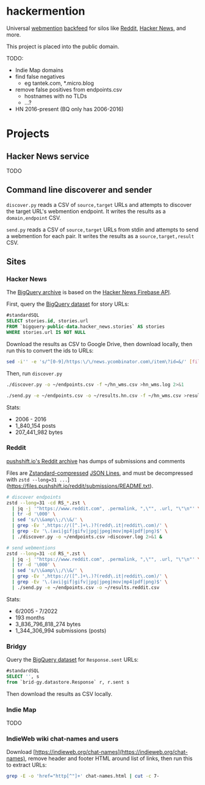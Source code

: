 # hackermention

Universal [webmention](https://webmention.net/) [backfeed](https://indieweb.org/backfeed) for silos like [Reddit](https://www.reddit.com/), [Hacker News](https://news.ycombinator.com/), and more.

This project is placed into the public domain.

TODO:
* Indie Map domains
* find false negatives
  * eg tantek.com, *.micro.blog
* remove false positives from endpoints.csv
  * hostnames with no TLDs
  * ...?
* HN 2016-present (BQ only has 2006-2016)

# Projects

## Hacker News service

TODO

## Command line discoverer and sender

`discover.py` reads a CSV of `source,target` URLs and attempts to discover the target URL's webmention endpoint. It writes the results as a `domain,endpoint` CSV.

`send.py` reads a CSV of `source,target` URLs from stdin and attempts to send a webmention for each pair. It writes the results as a `source,target,result` CSV.


## Sites

### Hacker News

The [BigQuery archive](https://console.cloud.google.com/bigquery?p=bigquery-public-data&d=hacker_news&page=dataset) is based on the [Hacker News Firebase API](https://github.com/HackerNews/API).

First, query the [BigQuery dataset](https://console.cloud.google.com/bigquery?p=bigquery-public-data&d=hacker_news&page=dataset) for story URLs:

```sql
#standardSQL
SELECT stories.id, stories.url
FROM `bigquery-public-data.hacker_news.stories` AS stories
WHERE stories.url IS NOT NULL
```

Download the results as CSV to Google Drive, then download locally, then run this to convert the ids to URLs:

```sh
sed -i'' -e 's/^[0-9]/https:\/\/news.ycombinator.com\/item\?id=&/' [filename]
```

Then, run `discover.py`

```sh
./discover.py -o ~/endpoints.csv -f ~/hn_wms.csv >hn_wms.log 2>&1

./send.py -e ~/endpoints.csv -o ~/results.hn.csv -f ~/hn_wms.csv >results.hn.log 2>&1
```

Stats:
* 2006 - 2016
* 1_840_154 posts
* 207_441_982 bytes

### Reddit

[pushshift.io's Reddit archive](https://files.pushshift.io/reddit/) has dumps of submissions and comments

Files are [Zstandard-compressed](https://facebook.github.io/zstd/) [JSON Lines](https://jsonlines.org/), and must be decompressed with `zstd --long=31 ...`](https://files.pushshift.io/reddit/submissions/README.txt).

```sh
# discover endpoints
zstd --long=31 -cd RS_*.zst \
  | jq -j '"https://www.reddit.com", .permalink, ",\"", .url, "\"\n"' \
  | tr -d '\000' \
  | sed 's/\\&amp\\;/\\&/' \
  | grep -Ev ',https://([^.]+\.)?(redd\.it|reddit\.com)/' \
  | grep -Ev '\.(avi|gif|gifv|jpg|jpeg|mov|mp4|pdf|png)$' \
  | ./discover.py -o ~/endpoints.csv >discover.log 2>&1 &

# send webmentions
zstd --long=31 -cd RS_*.zst \
  | jq -j '"https://www.reddit.com", .permalink, ",\"", .url, "\"\n"' \
  | tr -d '\000' \
  | sed 's/\\&amp\\;/\\&/' \
  | grep -Ev ',https://([^.]+\.)?(redd\.it|reddit\.com)/' \
  | grep -Ev '\.(avi|gif|gifv|jpg|jpeg|mov|mp4|pdf|png)$' \
  | ./send.py -e ~/endpoints.csv -o ~/results.reddit.csv
```

Stats:

* 6/2005 - 7/2022
* 193 months
* 3_836_796_818_274 bytes
* 1_344_306_994 submissions (posts)

### Bridgy

Query the [BigQuery dataset](https://console.cloud.google.com/bigquery?ws=%211m5%211m4%214m3%211sbrid-gy%212sdatastore%213sResponse) for `Response.sent` URLs:

```sql
#standardSQL
SELECT '', s
from `brid-gy.datastore.Response` r, r.sent s
```

Then download the results as CSV locally.

### Indie Map

TODO

### IndieWeb wiki chat-names and users

Download [https://indieweb.org/chat-names](https://indieweb.org/chat-names), remove header and footer HTML around list of links, then run this to extract URLs:

```sh
grep -E -o 'href="http[^"]+' chat-names.html | cut -c 7-
```
